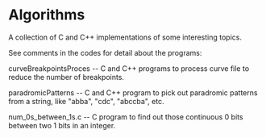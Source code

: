 # Algorithms
A collection of C and C++ implementations of some interesting topics.

See comments in the codes for detail about the programs:

curveBreakpointsProces -- C and C++ programs to process curve file to reduce the number of breakpoints.

paradromicPatterns     -- C and C++ program to pick out paradromic patterns from a string, like "abba", "cdc", "abccba", etc.

num_0s_between_1s.c    -- C program to find out those continuous 0 bits between two 1 bits in an integer.
